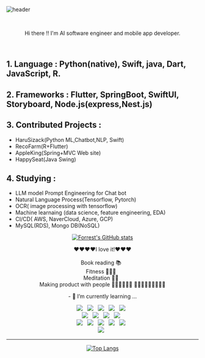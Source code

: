 
![header](https://capsule-render.vercel.app/api?animation=fadeIn&text=🌲%20Forrest%20Park's%20Space%20🌿&fontColor=FEF1E6&fontSize=50)


<div align="center">

<br>
   <p> Hi there !! I'm  AI software engineer and mobile app developer.</p><br>
<!-- <p align='left'>  -->

<!--  </p><br> -->
</div>

## 1. Language : Python(native), Swift, java, Dart, JavaScript, R. <br>

## 2. Frameworks : Flutter, SpringBoot, SwiftUI, Storyboard, Node.js(express,Nest.js)<br>

## 3. Contributed Projects : 

- HaruSizack(Python ML,Chatbot,NLP, Swift)<br>
- RecoFarm(R+Flutter)<br>
- AppleKing(Spring+MVC Web site) <br>
- HappySeat(Java Swing)  <br>

## 4. Studying :  
- LLM model Prompt Engineering for Chat bot <br>
- Natural Language Process(Tensorflow, Pytorch) <br>
- OCR( image processing with tensorflow)<br>
- Machine learnaing (data science, feature engineering, EDA)<br>
- CI/CD( AWS, NaverCloud, Azure, GCP)<br>
- MySQL(RDS), Mongo DB(NoSQL)


<div align="center">
   
   [![Forrest's GitHub stats](https://github-readme-stats.vercel.app/api?username=ForrestDPark&hide=stars,contribs&count_private=true&show_icons=true&theme=merko)](https://github.com/ForrestDPark/github-readme-stats)
   
  <p>
   ❤️❤️❤️❤I love it!❤️❤️❤️<br><br>
    Book reading 📚&nbsp;&nbsp; <br>
    Fitness 🏋🏻‍♂️&nbsp;&nbsp;<br>
    Meditation 🧘‍♂️&nbsp;&nbsp; <br>
    Making product with people 👨‍💻👨‍💻👨‍💻 🤼🏼‍♂️🤼🏼‍♂️🤼🏼‍♂️<br>
  </p>
- 🌱 I’m currently learning ...
<p align='center'>
<img src="https://img.shields.io/badge/Java-007396?style=flat-square&logo=OpenJDK&logoColor=white">&nbsp;&nbsp; <!--Java -->
<img src="https://img.shields.io/badge/MySQl-4479A1?style=flat-plastic&logo=mysql&logoColor=white"/>&nbsp;&nbsp;<!--MVC -->
<img src="https://img.shields.io/badge/Spring%20Boot+MVC-6DB33F?style=flat-square&logo=Spring&logoColor=white">&nbsp;&nbsp;<!--Spring -->
<img src="https://img.shields.io/badge/JavaScript-F7DF1E?style=flat-square&logo=JavaScript&logoColor=white">&nbsp;&nbsp;<!--Java script -->
<img src="https://img.shields.io/badge/R-276DC3?style=flat-square&logo=R&logoColor=white">&nbsp;&nbsp;<!--R --> <br>
<img src="https://img.shields.io/badge/Dart-0175C2?style=flat-square&logo=Dart&logoColor=white">&nbsp;&nbsp;<!--Dart->
<img src="https://img.shields.io/badge/Flutter-02569B?style=flat-square&logo=flutter&logoColor=white"/>&nbsp;&nbsp;<!--Flutter -->
<img src="https://img.shields.io/badge/Swift-F05138?style=flat-square&logo=Swift&logoColor=white">&nbsp;&nbsp;<!--Swift -->
<img src="https://img.shields.io/badge/UIkit-2396F3?style=flat-square&logo=UIkit&logoColor=white">&nbsp;&nbsp;<!--Swift UIKit -->
<img src="https://img.shields.io/badge/SwiftUI-F05138?style=flat-square&logo=Swift&logoColor=white">&nbsp;&nbsp;<!--SwiftUI --><br>
<img src="https://img.shields.io/badge/AWS-232F3E?style=flat-square&logo=Amazon AWS&logoColor=white">&nbsp;&nbsp;<!--AWS -->
<img src="https://img.shields.io/badge/Python-3776AB?style=flat-square&logo=Python&logoColor=white">&nbsp;&nbsp;<!--Python-->
<img src="https://img.shields.io/badge/Mojo-EB844E?style=flat-square&logo=FireShip&logoColor=white">&nbsp;&nbsp;<!--Mojo -->
<img src="https://img.shields.io/badge/Julia-9558B2?style=flat-square&logo=Julia&logoColor=white">&nbsp;&nbsp;<!--Julia-->
<img src="https://img.shields.io/badge/Rust-000000?style=flat-square&logo=Rust&logoColor=white">&nbsp;&nbsp;<!--Rust --><br>
<img src="https://img.shields.io/badge/SQlite-003B57?style=flat-square&logo=SQlite&logoColor=white">&nbsp;&nbsp;<!--NoSql -->
    
  <br>
  <hr/>

[![Top Langs](https://github-readme-stats.vercel.app/api/top-langs/?username=ForrestDPark&layout=compact)](https://github.com/ForrestDPark/github-readme-stats)

</div>
<!--
**ForrestDPark/ForrestDPark** is a ✨ _special_ ✨ repository because its `README.md` (this file) appears on your GitHub profile.

Here are some ideas to get you started:


- 🌱 I’m currently learning ...
- 👯 I’m looking to collaborate on ...
- 🤔 I’m looking for help with ...
- 💬 Ask me about ...
- 📫 How to reach me: ...
- 😄 Pronouns: ...
- ⚡ Fun fact: ...
-->
